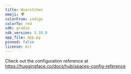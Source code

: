 ```yaml
---
title: Wuerstchen
emoji: 🌍
colorFrom: indigo
colorTo: red
sdk: gradio
sdk_version: 3.39.0
app_file: app.py
pinned: false
license: mit
---
```


Check out the configuration reference at https://huggingface.co/docs/hub/spaces-config-reference
